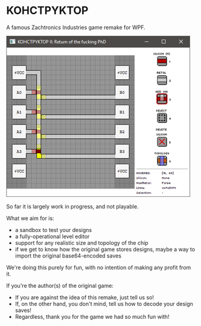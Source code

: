 # KOHCTPYKTOP
A famous Zachtronics Industries game remake for WPF.

![Game screenshot](/screenshot.png?raw=true)

So far it is largely work in progress, and not playable.

What we aim for is:

* a sandbox to test your designs
* a fully-operational level editor 
* support for any realistic size and topology of the chip
* if we get to know how the original game stores designs, maybe a way to import the original base64-encoded saves

We're doing this purely for fun, with no intention of making any profit from it.

If you're the author(s) of the original game: 

* If you are against the idea of this remake, just tell us so!
* If, on the other hand, you don't mind, tell us how to decode your design saves!
* Regardless, thank you for the game we had so much fun with!
